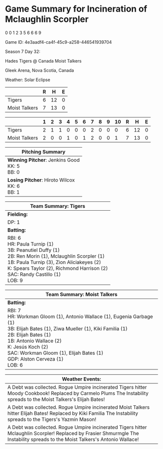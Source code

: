 # Game Summary for Incineration of Mclaughlin Scorpler
0
0
1
2
3
5
6
6
6
9

Game ID: 4e3aadf4-ca4f-45c9-a258-446541939704

Season 7 Day 32:

Hades Tigers @ Canada Moist Talkers

Gleek Arena, Nova Scotia, Canada

Weather: Solar Eclipse



|  | R | H | E |
| --- | --- | --- | --- |
| Tigers |   6 |  12 |   0 | 
| Moist Talkers |   7 |  13 |   0 | 


|  |   1 |   2 |   3 |   4 |   5 |   6 |   7 |   8 |   9 |  10 |  R | H | E |
| --- | --- | --- | --- | --- | --- | --- | --- | --- | --- | --- | --- | --- | --- |
| Tigers |   2 |   1 |   1 |   0 |   0 |   0 |   2 |   0 |   0 |   0 |   6 |  12 |   0 | 
| Moist Talkers |   2 |   0 |   0 |   1 |   0 |   1 |   2 |   0 |   0 |   1 |   7 |  13 |   0 | 


| Pitching Summary |
| --- |
| **Winning Pitcher**: Jenkins Good<br />KK: 5<br />BB: 0 |
| **Losing Pitcher**: Hiroto Wilcox<br />KK: 6<br />BB: 1 |


| Team Summary: Tigers |
| --- |
| **Fielding:** |
| DP: 1 |
| **Batting:** |
| RBI: 6 <br />HR: Paula Turnip (1) <br />3B: Peanutiel Duffy (1) <br />2B: Ren Morin (1), Mclaughlin Scorpler (1) <br />1B: Paula Turnip (3), Zion Aliciakeyes (2) <br />K: Spears Taylor (2), Richmond Harrison (2) <br />SAC: Randy Castillo (1) <br />LOB: 9 |


| Team Summary: Moist Talkers |
| --- |
| **Batting:** |
| RBI: 7 <br />HR: Workman Gloom (1), Antonio Wallace (1), Eugenia Garbage (1) <br />3B: Elijah Bates (1), Ziwa Mueller (1), Kiki Familia (1) <br />2B: Elijah Bates (1) <br />1B: Antonio Wallace (2) <br />K: Jesús Koch (2) <br />SAC: Workman Gloom (1), Elijah Bates (1) <br />GDP: Alston Cerveza (1) <br />LOB: 6 |


| **Weather Events:** |
| --- |
| A Debt was collected. Rogue Umpire incinerated Tigers hitter Moody Cookbook! Replaced by Carmelo Plums The Instability spreads to the Moist Talkers's Elijah Bates! |
| A Debt was collected. Rogue Umpire incinerated Moist Talkers hitter Elijah Bates! Replaced by Kiki Familia The Instability spreads to the Tigers's Yazmin Mason! |
| A Debt was collected. Rogue Umpire incinerated Tigers hitter Mclaughlin Scorpler! Replaced by Frasier Shmurmgle The Instability spreads to the Moist Talkers's Antonio Wallace! |


